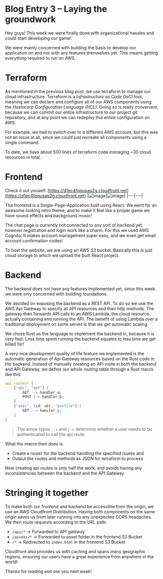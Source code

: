 # Blog Entry 3 – Laying the groundwork

Hey guys!
This week we were finally done with organizational hassles and could start developing our game!

We were mainly concerned with building the basis to develop our application on and not with any features themselves yet.
This means getting everything required to run on AWS.

# Terraform
As mentioned in the previous blog post, we use terraform to manage our cloud infrastructure.
Terraform is a *Infrastructure as Code (IaC)* tool, meaning we can declare and configure all of our AWS components
using the *Hashicorp Configuration Language (HCL)*.
Doing so is really convenient, because we can commit our entire infrastructure to our project git repository,
and at any point we can redeploy this entire configuration on AWS.

For example, we had to switch over to a different AWS account, but this was not an issue at all, since we could just recreate all components using a single command.

To date, we have about 500 lines of terraform code managing ~30 cloud resources in total.

# Frontend
Check it out youself: [https://d1ec4fqqusaq2g.cloudfront.net](https://d1ec4fqqusaq2g.cloudfront.net)
|<img alt="image" src="https://github.com/user-attachments/assets/dd80667f-c37c-4965-81b6-af48375ddd9e" />|<img alt="image" src="https://github.com/user-attachments/assets/75bfcce9-b90a-49c0-8e81-68a8a604c22d" />|
|---|---|

The frontend is a Single-Page-Application built using React.
We went for an awesome looking retro theme, and to make it feel like a proper game we have sound effects and background music!

The chat page is currently not connected to any sort of backend yet,
however registration and login work like a charm.
For this we used AWS Cognito: It makes account management super easy, and we even get email account confirmation codes!

To host the website, we are using an AWS S3 bucket. Basically this is just cloud storage to which we upload the built React project.

# Backend
The backend does not have any features implemented yet, since this week we were only concerned with building foundations.

We decided on exposing the backend as a REST API. To do so we use the AWS Api Gateway to specify all API resources and their http methods.
The gateway then forwards API calls to an AWS Lambda, the cloud resource actually containing and running the API.
The benefit of using Lambda over a traditional deployment on some server is that we get automatic scaling.

We chose Rust as the language to implement the backend in, because it is very fast.
Less time spent running the backend equates to less time we get billed for!

A very nice development quality of life feature we implemented is the automatic generation of Api Gateway resources based on the Rust code in the backend.
Instead of manually creating an API route in both the backend and API Gateway, we define our whole routing table through a Rust macro like this:
```rust
api_routes! {
    ["abc", "def"] {
        GET --> handler_a;
        POST |-> handler_b;
    }
    ["user", (id: u8), "profile"] {
        GET --> hancler_c;
    }
}
```
> The arrow types `-->` and `|->` determine whether a user needs to be authenticated to call the api route

What the macro then does is
- Create a router for the backend handling the specified routes and
- Output the routes and methods as JSON for terraform to process

Now creating api routes is only half the work, and avoids having any inconsistencies between the backend and the API Gateway.

# Stringing it together
To make both our frontend and backend be accessible from the origin, we use an AWS Cloudfront Distribution.
Having both components on the same origin saves us from later running into any unexpected CORS headaches.
We then route requests according to the URL path:
- `/api/*` -> Forwarded to API gateway
- `/assets/*` -> Forwarded to asset folder in the frontend S3 Bucket
- `/*` -> Redirected to `index.html` in the frontend S3 Bucket

Cloudfront also provides us with caching and spans many geographic regions, ensuring our users have a great experience from anywhere in the world!

Thanks for reading and see you next week!
